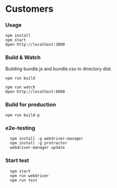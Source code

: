 # Customers

### Usage
```
npm install
npm start
Open http://localhost:3000
```
### Build & Watch
Building  bundle.js and bundle.css to directory dist.
```
npm run build
```
```
npm run watch
Open http://localhost:8080
```
### Build for production
```
npm run build-p
```

### e2e-testing
  ```
    npm install -g webdriver-manager
    npm install -g protractor
    webdriver-manager update
  ```
### Start test
  ```
    npm start
    npm run webdriver
    npm run test
  ```
